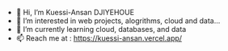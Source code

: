- 👋 Hi, I’m Kuessi-Ansan DJIYEHOUE
- 👀 I’m interested in web projects, alogrithms, cloud and data...
- 🌱 I’m currently learning cloud, databases, and data
- 📫 Reach me at : https://kuessi-ansan.vercel.app/

<!---
KuessiAnsan/KuessiAnsan is a ✨ special ✨ repository because its `README.md` (this file) appears on your GitHub profile.
You can click the Preview link to take a look at your changes.
--->
